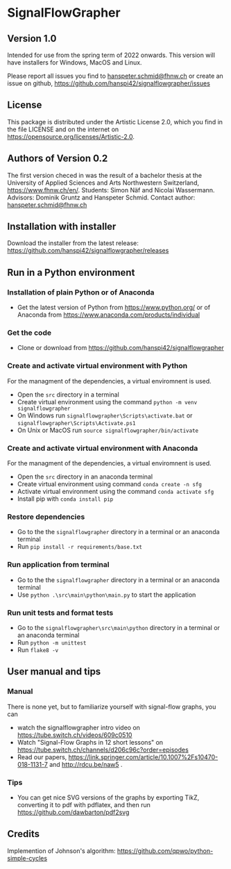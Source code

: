 # SignalFlowGrapher

## Version 1.0

Intended for use from the spring term of 2022 onwards. This version will have installers for Windows, MacOS and Linux.

Please report all issues you find to hanspeter.schmid@fhnw.ch or create an issue on github, https://github.com/hanspi42/signalflowgrapher/issues

## License
This package is distributed under the Artistic License 2.0, which you find in the file LICENSE and on the internet on https://opensource.org/licenses/Artistic-2.0.

## Authors of Version 0.2
The first version checed in was the result of a bachelor thesis at the University of Applied Sciences and Arts Northwestern Switzerland, https://www.fhnw.ch/en/. Students: Simon Näf and Nicolai Wassermann. Advisors: Dominik Gruntz and Hanspeter Schmid. Contact author: hanspeter.schmid@fhnw.ch

## Installation with installer

Download the installer from the latest release: https://github.com/hanspi42/signalflowgrapher/releases

## Run in a Python environment

### Installation of plain Python or of Anaconda

- Get the latest version of Python from https://www.python.org/ or of Anaconda from https://www.anaconda.com/products/individual 

### Get the code

- Clone or download from https://github.com/hanspi42/signalflowgrapher

### Create and activate virtual environment with Python

For the managment of the dependencies, a virtual enviromnent is used.
- Open the `src` directory in a terminal
- Create virtual environment using the command `python -m venv signalflowgrapher`
- On Windows run `signalflowgrapher\Scripts\activate.bat` or `signalflowgrapher\Scripts\Activate.ps1`
- On Unix or MacOS run `source signalflowgrapher/bin/activate`

### Create and activate virtual environment with Anaconda

For the managment of the dependencies, a virtual enviromnent is used.
- Open the `src` directory in an anaconda terminal
- Create virtual environment using command `conda create -n sfg`
- Activate virtual environment using the command `conda activate sfg`
- Install pip with `conda install pip`

### Restore dependencies

- Go to the the `signalflowgrapher` directory in a terminal or an anaconda terminal
- Run `pip install -r requirements/base.txt`

### Run application from terminal

- Go to the the `signalflowgrapher` directory in a terminal or an anaconda terminal
- Use `python .\src\main\python\main.py` to start the application

### Run unit tests and format tests

- Go to the `signalflowgrapher\src\main\python` directory in a terminal or an anaconda terminal
- Run `python -m unittest`
- Run `flake8 -v`

## User manual and tips

### Manual
There is none yet, but to familiarize yourself with signal-flow graphs, you can
- watch the signalflowgrapher intro video on https://tube.switch.ch/videos/609c0510
- Watch "Signal-Flow Graphs in 12 short lessons" on https://tube.switch.ch/channels/d206c96c?order=episodes
- Read our papers, https://link.springer.com/article/10.1007%2Fs10470-018-1131-7 and http://rdcu.be/naw5 .

### Tips
- You can get nice SVG versions of the graphs by exporting TikZ, converting it to pdf with pdflatex, and then run https://github.com/dawbarton/pdf2svg

## Credits
Implemention of Johnson's algorithm: https://github.com/qpwo/python-simple-cycles
